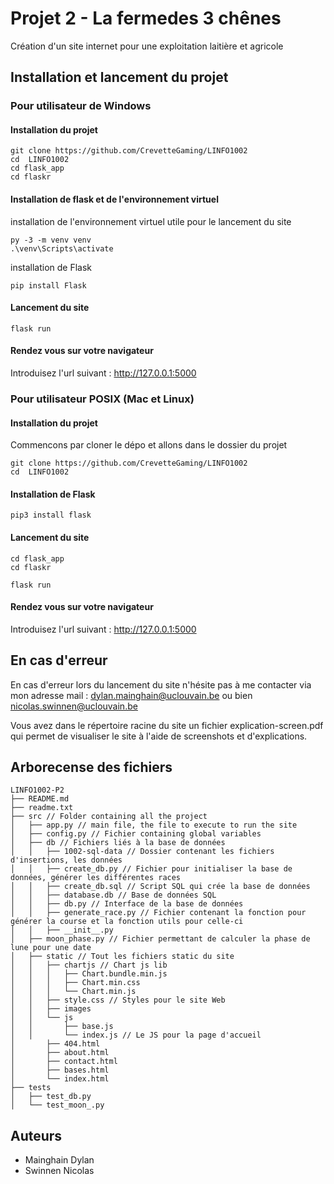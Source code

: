 # Projet 2 - La fermedes 3 chênes

Création d'un site internet pour une exploitation laitière et agricole

## Installation et lancement du projet

### Pour utilisateur de Windows

#### Installation du projet

```
git clone https://github.com/CrevetteGaming/LINFO1002
cd  LINFO1002
cd flask_app
cd flaskr
```

#### Installation de flask et de l'environnement virtuel

installation de l'environnement virtuel utile pour le lancement du site

```
py -3 -m venv venv
.\venv\Scripts\activate
```

installation de Flask

```
pip install Flask
```

#### Lancement du site

```
flask run
```

#### Rendez vous sur votre navigateur

Introduisez l'url suivant : http://127.0.0.1:5000


### Pour utilisateur POSIX (Mac et Linux)

#### Installation du projet

Commencons par cloner le dépo et allons dans le dossier du projet

```
git clone https://github.com/CrevetteGaming/LINFO1002
cd  LINFO1002
```

#### Installation de Flask

```
pip3 install flask
```

#### Lancement du site

```
cd flask_app
cd flaskr
```

```
flask run
```

#### Rendez vous sur votre navigateur

Introduisez l'url suivant : http://127.0.0.1:5000


## En cas d'erreur

En cas d'erreur lors du lancement du site n'hésite pas à me contacter via mon adresse mail : dylan.mainghain@uclouvain.be ou bien nicolas.swinnen@uclouvain.be 

Vous avez dans le répertoire racine du site un fichier explication-screen.pdf qui permet de visualiser le site à l'aide de screenshots et d'explications.

## Arborecense des fichiers
```
LINFO1002-P2
├── README.md
├── readme.txt
├── src // Folder containing all the project
│   ├── app.py // main file, the file to execute to run the site
│   ├── config.py // Fichier containing global variables
│   ├── db // Fichiers liés à la base de données
│   │   ├── 1002-sql-data // Dossier contenant les fichiers d'insertions, les données
│   │   ├── create_db.py // Fichier pour initialiser la base de données, générer les différentes races
│   │   ├── create_db.sql // Script SQL qui crée la base de données
│   │   ├── database.db // Base de données SQL
│   │   ├── db.py // Interface de la base de données
│   │   ├── generate_race.py // Fichier contenant la fonction pour générer la course et la fonction utils pour celle-ci
│   │   ├── __init__.py
│   ├── moon_phase.py // Fichier permettant de calculer la phase de lune pour une date
│   ├── static // Tout les fichiers static du site
│   │   ├── chartjs // Chart js lib
│   │   │   ├── Chart.bundle.min.js
│   │   │   ├── Chart.min.css
│   │   │   └── Chart.min.js
│   │   ├── style.css // Styles pour le site Web
│   │   ├── images
│   │   └── js
│   │       ├── base.js
│   │       └── index.js // Le JS pour la page d'accueil
│       ├── 404.html
│       ├── about.html
│       ├── contact.html
│       ├── bases.html
│       └── index.html
├── tests
│   ├── test_db.py
│   └── test_moon_.py
```

## Auteurs

- Mainghain Dylan
- Swinnen Nicolas
